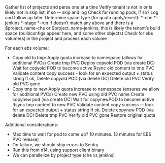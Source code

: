 Gather list of projects and parse one at a time
Verify tenant is not in or is likely not in skip list, if so -- skip and log
Check for running pods, if so? Log and follow up later.
Determine space type (for quota apply/revert):
*-che
*-jenkins
*-stage
*-run
If doesn’t match any above and there is a $project_name-che or $project_name-jenkins, this is likely the tenant’s build space (buildconfigs appear here, and some other objects)
Check for ebs volume(s) in the project and process each volume

For each ebs volume:
- Copy old to tmp:
Apply quota increase to namespace (allows for additional PVCs)
Create tmp PVC
Deploy copyold POD (via create DC)
Wait for copyold POD to become active
Rsync old content to tmp PVC
Validate content copy success - look for an expected output + status string 
If ok, Delete copyold POD (via delete DC)
Delete old PVC
Verify old PVC gone
- Copy tmp to new
Apply quota increase to namespace (ensures we allow for additional PVCs)
Create new PVC using old PVC name
Create copynew pod (via create DC)
Wait for copynewPOD to become active
Rsync tmp content to new PVC
Validate content copy success -- look for an expected output + status string
If ok, Delete copynew POD (via delete DC)
Delete tmp PVC
Verify old PVC gone
Restore original quota


Additional considerations:
- Max time to wait for pod to come up? 10 minutes. (3 minutes for EBS PVC release)	
- On failure, we should ship errors to Sentry
- Run this from n14, using support client binary
- We can parallelize by project type (che vs jenkins)


